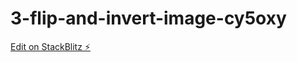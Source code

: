 # 3-flip-and-invert-image-cy5oxy

[Edit on StackBlitz ⚡️](https://stackblitz.com/edit/3-flip-and-invert-image-cy5oxy)